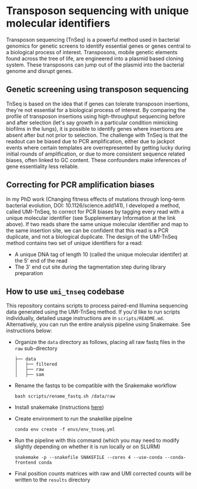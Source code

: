 # Transposon sequencing with unique molecular identifiers

Transposon sequencing (TnSeq) is a powerful method used in bacterial genomics for genetic screens to identify essential genes or genes central to a biological process of interest. Transposons, mobile genetic elements found across the tree of life, are engineered into a plasmid based cloning system. These transposons can jump out of the plasmid into the bacterial genome and disrupt genes. 

## Genetic screening using transposon sequencing
TnSeq is based on the idea that if genes can tolerate transposon insertions, they're not essential for a biological process of interest. By comparing the profile of transposon insertions using high-throughput sequencing before and after selection (let's say growth in a particular condition mimicking biofilms in the lungs), it is possible to identify genes where insertions are absent after but not prior to selection. The challenge with TnSeq is that the readout can be biased due to PCR amplification, either due to jackpot events where certain templates are overrepresented by getting lucky during initial rounds of amplification, or due to more consistent sequence related biases, often linked to GC content. These confounders make inferences of gene essentiality less reliable. 

## Correcting for PCR amplification biases
In my PhD work (Changing fitness effects of mutations through long-term bacterial evolution, DOI: 10.1126/science.add141), I developed a method, called UMI-TnSeq, to correct for PCR biases by tagging every read with a unique molecular identifier (see Supplementary Information at the link above). If two reads share the same unique molecular identifier and map to the same insertion site, we can be confident that this read is a PCR duplicate, and not a biological duplicate. The design of the UMI-TnSeq method contains two set of unique identifiers for a read:
- A unique DNA tag of length 10 (called the unique molecular identifer) at the 5' end of the read
- The 3' end cut site during the tagmentation step during library preparation

## How to use `umi_tnseq` codebase
This repository contains scripts to process paired-end Illumina sequencing data generated using the UMI-TnSeq method. If you'd like to run scripts individually, detailed usage instructions are in `scripts/README.md`. Alternatively, you can run the entire analysis pipeline using Snakemake. See instructions below:

- Organize the `data` directory as follows, placing all raw fastq files in the `raw` sub-directory

    ```
    ├── data
    │   ├── filtered
    │   ├── raw
    │   ├── sam
    ```
- Rename the fastqs to be compatible with the Snakemake workflow
    ```
    bash scripts/rename_fastq.sh /data/raw
    ```
- Install snakemake (instructions [here](https://snakemake.readthedocs.io/en/stable/getting_started/installation.html))
- Create environment to run the snakelike pipeline

    ```conda env create -f envs/env_tnseq.yml```
- Run the pipeline with this command (which you may need to modify slightly depending on whether it is run locally or on SLURM)

    ```snakemake -p --snakefile SNAKEFILE --cores 4 --use-conda --conda-frontend conda```
- Final position counts matrices with raw and UMI corrected counts will be written to the `results` directory 
